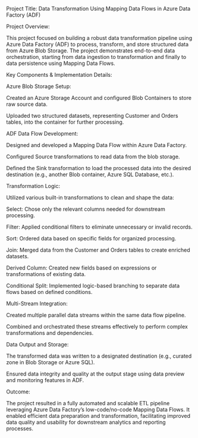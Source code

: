 Project Title: Data Transformation Using Mapping Data Flows in Azure Data Factory (ADF)

Project Overview:

This project focused on building a robust data transformation pipeline using Azure Data Factory (ADF) to process, transform, and store structured data from Azure Blob Storage. The project demonstrates end-to-end data orchestration, starting from data ingestion to transformation and finally to data persistence using Mapping Data Flows.

Key Components & Implementation Details:

Azure Blob Storage Setup:

Created an Azure Storage Account and configured Blob Containers to store raw source data.

Uploaded two structured datasets, representing Customer and Orders tables, into the container for further processing.

ADF Data Flow Development:

Designed and developed a Mapping Data Flow within Azure Data Factory.

Configured Source transformations to read data from the blob storage.

Defined the Sink transformation to load the processed data into the desired destination (e.g., another Blob container, Azure SQL Database, etc.).

Transformation Logic:

Utilized various built-in transformations to clean and shape the data:

Select: Chose only the relevant columns needed for downstream processing.

Filter: Applied conditional filters to eliminate unnecessary or invalid records.

Sort: Ordered data based on specific fields for organized processing.

Join: Merged data from the Customer and Orders tables to create enriched datasets.

Derived Column: Created new fields based on expressions or transformations of existing data.

Conditional Split: Implemented logic-based branching to separate data flows based on defined conditions.

Multi-Stream Integration:

Created multiple parallel data streams within the same data flow pipeline.

Combined and orchestrated these streams effectively to perform complex transformations and dependencies.

Data Output and Storage:

The transformed data was written to a designated destination (e.g., curated zone in Blob Storage or Azure SQL).

Ensured data integrity and quality at the output stage using data preview and monitoring features in ADF.

Outcome:

The project resulted in a fully automated and scalable ETL pipeline leveraging Azure Data Factory’s low-code/no-code Mapping Data Flows. It enabled efficient data preparation and transformation, facilitating improved data quality and usability for downstream analytics and reporting processes.

